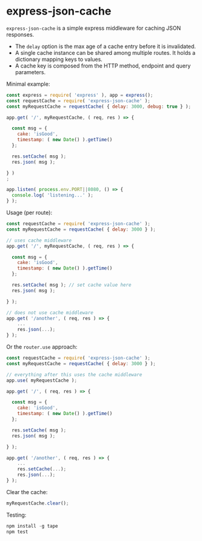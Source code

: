 # express-json-cache

`express-json-cache` is a simple express middleware for caching JSON responses.

- The `delay` option is the max age of a cache entry before it is invalidated.
- A single cache instance can be shared among multiple routes. It holds a dictionary mapping keys to values.
- A cache key is composed from the HTTP method, endpoint and query parameters.

Minimal example:
``` js
const express = require( 'express' ), app = express();
const requestCache = require( 'express-json-cache' );
const myRequestCache = requestCache( { delay: 3000, debug: true } );

app.get( '/', myRequestCache, ( req, res ) => {

  const msg = {
    cake: 'isGood',
    timestamp: ( new Date() ).getTime()
  };

  res.setCache( msg );
  res.json( msg );

} )
;

app.listen( process.env.PORT||8080, () => {
  console.log( 'listening...' );
} );
```

Usage (per route):
``` js
const requestCache = require( 'express-json-cache' );
const myRequestCache = requestCache( { delay: 3000 } );

// uses cache middleware
app.get( '/', myRequestCache, ( req, res ) => {

  const msg = {
    cake: 'isGood',
    timestamp: ( new Date() ).getTime()
  };

  res.setCache( msg ); // set cache value here
  res.json( msg );

} );

// does not use cache middleware
app.get( '/another', ( req, res ) => {
    ...
    res.json(...);
} );
```

Or the `router.use` approach:
``` js
const requestCache = require( 'express-json-cache' );
const myRequestCache = requestCache( { delay: 3000 } );

// everything after this uses the cache middleware
app.use( myRequestCache );

app.get( '/', ( req, res ) => {

  const msg = {
    cake: 'isGood',
    timestamp: ( new Date() ).getTime()
  };

  res.setCache( msg );
  res.json( msg );

} );

app.get( '/another', ( req, res ) => {
    ...
    res.setCache(...);
    res.json(...);
} );
```

Clear the cache:
``` js
myRequestCache.clear();
```

Testing:
``` js
npm install -g tape
npm test
```